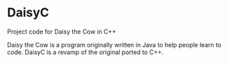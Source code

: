 # DaisyC
Project code for Daisy the Cow in C++

Daisy the Cow is a program originally written in Java to help people learn to code. DaisyC is a revamp of the original ported to C++.
